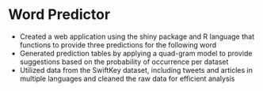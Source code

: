 # Word Predictor
- Created a web application using the shiny package and R language that functions to provide three predictions for the following word
- Generated prediction tables by applying a quad-gram model to provide suggestions based on the probability of occurrence per dataset
- Utilized data from the SwiftKey dataset, including tweets and articles in multiple languages and cleaned the raw data for efficient analysis

